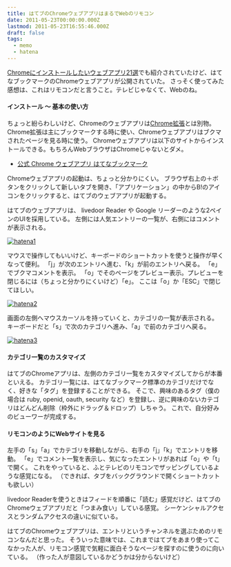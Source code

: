 ```yaml
---
title: はてブのChromeウェブアプリはまるでWebのリモコン
date: 2011-05-23T00:00:00.000Z
lastmod: 2011-05-23T16:55:46.000Z
draft: false
tags:
  - memo
  - hatena
---
```


[Chromeにインストールしたいウェブアプリ21選](http://gadget-or-gimmick.com/archives/2011-05-19/115739.html)でも紹介されていたけど、はてなブックマークのChromeウェブアプリが公開されていた。 さっそく使ってみた感想は、これはリモコンだと言うこと。テレビじゃなくて、Webのね。

#### インストール 〜 基本の使い方

ちょっと紛らわしいけど、Chromeのウェブアプリは[Chrome拡張](http://b.hatena.ne.jp/guide/chrome_extentions)とは別物。 Chrome拡張は主にブックマークする時に使い、Chromeウェブアプリはブクマされたページを見る時に使う。 Chromeウェブアプリは以下のサイトからインストールできる。もちろんWebブラウザはChromeじゃないとダメ。

* [公式 Chrome ウェブアプリ はてなブックマーク](http://b.hatena.ne.jp/guide/viewer)

Chromeウェブアプリの起動は、ちょっと分かりにくい。 ブラウザ右上の＋ボタンをクリックして新しいタブを開き、「アプリケーション」の中からB!のアイコンをクリックすると、はてブのウェブアプリが起動する。

はてブのウェブアプリは、 livedoor Reader や Google リーダーのような2ペインのUIを採用している。 左側には人気エントリーの一覧が、右側にはコメントが表示される。

[![hatena1](https://farm6.staticflickr.com/5270/5750938351_bf43afdff3.jpg "hatena1")](http://www.flickr.com/photos/machu/5750938351/)

マウスで操作してもいいけど、キーボードのショートカットを使うと操作が早くなって便利。 「j」が次のエントリへ進む、「k」が前のエントリへ戻る。 「e」でブクマコメントを表示。 「o」でそのページをプレビュー表示。プレビューを閉じるには（ちょっと分かりにくいけど）「e」。 ここは「o」か「ESC」で閉じてほしい。

[![hatena2](https://farm4.staticflickr.com/3605/5751481938_69a4b0e440.jpg "hatena2")](http://www.flickr.com/photos/machu/5751481938/)

画面の左側へマウスカーソルを持っていくと、カテゴリの一覧が表示される。 キーボードだと「s」で次のカテゴリへ進み、「a」で前のカテゴリへ戻る。

[![hatena3](https://farm6.staticflickr.com/5307/5750938487_c796c8447f.jpg "hatena3")](http://www.flickr.com/photos/machu/5750938487/)

#### カテゴリ一覧のカスタマイズ

はてブのChromeアプリは、左側のカテゴリ一覧をカスタマイズしてからが本番といえる。 カテゴリ一覧には、はてなブックマーク標準のカテゴリだけでなく、好きな「タグ」を登録することができる。 そこで、興味のあるタグ（僕の場合は ruby, openid, oauth, security など）を登録し、逆に興味のないカテゴリはどんどん削除（枠外にドラッグ＆ドロップ）しちゃう。 これで、自分好みのビューワーが完成する。

#### リモコンのようにWebサイトを見る

左手の「s」「a」でカテゴリを移動しながら、右手の「j」「k」でエントリを移動。 「e」でコメント一覧を表示し、気になったエントリがあれば「o」や「t」で開く。 これをやっていると、ふとテレビのリモコンでザッピングしているような感覚になる。 （できれば、タブをバックグラウンドで開くショートカットも欲しい）

livedoor Readerを使うときはフィードを順番に「読む」感覚だけど、はてブのChromeウェブアプリだと「つまみ食い」している感覚。 シーケンシャルアクセスとランダムアクセスの違いに似ている。

はてブのChromeウェブアプリは、エントリというチャンネルを選ぶためのリモコンなんだと思った。 そういった意味では、これまではてブをあまり使ってこなかった人が、リモコン感覚で気軽に面白そうなページを探すのに使うのに向いている。 （作った人が意図しているかどうかは分からないけど）
